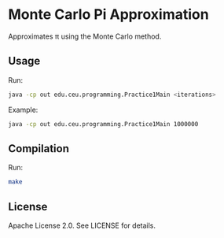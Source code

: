 
# Monte Carlo Pi Approximation

Approximates π using the Monte Carlo method.

## Usage

Run:
```sh
java -cp out edu.ceu.programming.Practice1Main <iterations>
```
Example:
```sh
java -cp out edu.ceu.programming.Practice1Main 1000000
```

## Compilation
Run:
```sh
make
```

## License
Apache License 2.0. See LICENSE for details.
